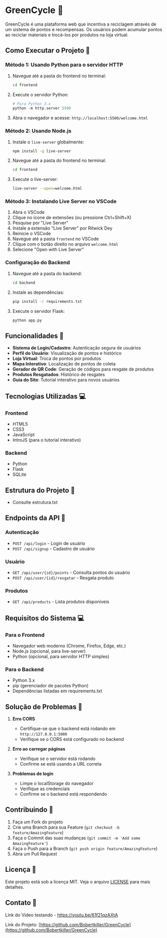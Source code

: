 # GreenCycle 🌱

GreenCycle é uma plataforma web que incentiva a reciclagem através de um sistema de pontos e recompensas. Os usuários podem acumular pontos ao reciclar materiais e trocá-los por produtos na loja virtual.

## Como Executar o Projeto 🚀

### Método 1: Usando Python para o servidor HTTP

1. Navegue até a pasta do frontend no terminal:
   ```bash
   cd frontend
   ```
2. Execute o servidor Python:
   ```python
   # Para Python 3.x
   python -m http.server 5500
   ```
3. Abra o navegador e acesse: `http://localhost:5500/welcome.html`

### Método 2: Usando Node.js

1. Instale o `live-server` globalmente:
   ```bash
   npm install -g live-server
   ```
2. Navegue até a pasta do frontend no terminal:
   ```bash
   cd frontend
   ```
3. Execute o live-server:
   ```bash
   live-server --open=welcome.html
   ```

### Método 3: Instalando Live Server no VSCode
1. Abra o VSCode
2. Clique no ícone de extensões (ou pressione Ctrl+Shift+X)
3. Pesquise por "Live Server"
4. Instale a extensão "Live Server" por Ritwick Dey
5. Reinicie o VSCode
6. Navegue até a pasta `frontend` no VSCode
7. Clique com o botão direito no arquivo `welcome.html`
8. Selecione "Open with Live Server"

### Configuração do Backend

1. Navegue até a pasta do backend:
   ```bash
   cd backend
   ```

2. Instale as dependências:
   ```bash
   pip install -r requirements.txt
   ```

3. Execute o servidor Flask:
   ```bash
   python app.py
   ```

## Funcionalidades 🚀

- **Sistema de Login/Cadastro**: Autenticação segura de usuários
- **Perfil do Usuário**: Visualização de pontos e histórico
- **Loja Virtual**: Troca de pontos por produtos
- **Mapa Interativo**: Localização de pontos de coleta
- **Gerador de QR Code**: Geração de códigos para resgate de produtos
- **Produtos Resgatados**: Histórico de resgates
- **Guia do Site**: Tutorial interativo para novos usuários

## Tecnologias Utilizadas 💻

### Frontend
- HTML5
- CSS3
- JavaScript
- IntroJS (para o tutorial interativo)

### Backend
- Python
- Flask
- SQLite

## Estrutura do Projeto 📁

- Consulte estrutura.txt

## Endpoints da API 🔌

### Autenticação
- `POST /api/login` - Login de usuário
- `POST /api/signup` - Cadastro de usuário

### Usuário
- `GET /api/user/{id}/points` - Consulta pontos do usuário
- `POST /api/user/{id}/resgatar` - Resgata produto

### Produtos
- `GET /api/products` - Lista produtos disponíveis

## Requisitos do Sistema 💻

### Para o Frontend
- Navegador web moderno (Chrome, Firefox, Edge, etc.)
- Node.js (opcional, para live-server)
- Python (opcional, para servidor HTTP simples)

### Para o Backend
- Python 3.x
- pip (gerenciador de pacotes Python)
- Dependências listadas em requirements.txt

## Solução de Problemas 🔧

1. **Erro CORS**
   - Certifique-se que o backend está rodando em `http://127.0.0.1:5000`
   - Verifique se o CORS está configurado no backend

2. **Erro ao carregar páginas**
   - Verifique se o servidor está rodando
   - Confirme se está usando a URL correta

3. **Problemas de login**
   - Limpe o localStorage do navegador
   - Verifique as credenciais
   - Confirme se o backend está respondendo

## Contribuindo 🤝

1. Faça um Fork do projeto
2. Crie uma Branch para sua Feature (`git checkout -b feature/AmazingFeature`)
3. Faça o Commit das suas mudanças (`git commit -m 'Add some AmazingFeature'`)
4. Faça o Push para a Branch (`git push origin feature/AmazingFeature`)
5. Abra um Pull Request

## Licença 📝

Este projeto está sob a licença MIT. Veja o arquivo [LICENSE](LICENSE) para mais detalhes.

## Contato 📧

Link do Video testando - https://youtu.be/61f21qzAXtA

Link do Projeto: [https://github.com/Bobertkiller/GreenCycle](https://github.com/Bobertkiller/GreenCycle)
